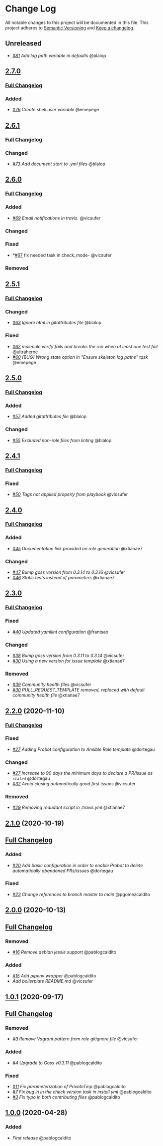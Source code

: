 # Change Log
All notable changes to this project will be documented in this file.
This project adheres to [Semantic Versioning](http://semver.org/) and [Keep a changelog](https://github.com/olivierlacan/keep-a-changelog).

## Unreleased
- *[#81](https://github.com/idealista/cookiecutter-ansible-role/issues/81) Add log path variable in defaults* @blalop

## [2.7.0](https://github.com/idealista/cookiecutter-ansible-role/tree/2.7.0)
### [Full Changelog](https://github.com/idealista/cookiecutter-ansible-role/compare/2.6.1...2.7.0)
### Added
- *[#76](https://github.com/idealista/cookiecutter-ansible-role/issues/76) Create shell user variable* @emepege

## [2.6.1](https://github.com/idealista/cookiecutter-ansible-role/tree/2.6.1)
### [Full Changelog](https://github.com/idealista/cookiecutter-ansible-role/compare/2.6.0...2.6.1)
### Changed
- *[#73](https://github.com/idealista/cookiecutter-ansible-role/issues/73) Add document start to .yml files* @blalop

## [2.6.0](https://github.com/idealista/cookiecutter-ansible-role/tree/2.6.0)
### [Full Changelog](https://github.com/idealista/cookiecutter-ansible-role/compare/2.5.1...2.6.0)
### Added
- *[#69](https://github.com/idealista/cookiecutter-ansible-role/issues/69) Email notifications in travis.* @vicsufer
### Changed
### Fixed
- *[#67](https://github.com/idealista/cookiecutter-ansible-role/issues/67) fix needed task in check_mode- @vicsufer
### Removed

## [2.5.1](https://github.com/idealista/cookiecutter-ansible-role/tree/2.5.1)
### [Full Changelog](https://github.com/idealista/cookiecutter-ansible-role/compare/2.5.0...2.5.1)
### Changed
- *[#63](https://github.com/idealista/cookiecutter-ansible-role/issues/63) Ignore html in gitattributes file* @blalop
### Fixed
- *[#62](https://github.com/idealista/cookiecutter-ansible-role/issues/62) molecule verify fails and breaks the run when at least one test fail* @ultraheroe
- *[#60](https://github.com/idealista/cookiecutter-ansible-role/issues/60) [BUG] Wrong state option in "Ensure skeleton log paths" task* @emepege

## [2.5.0](https://github.com/idealista/cookiecutter-ansible-role/tree/2.5.0)
### [Full Changelog](https://github.com/idealista/cookiecutter-ansible-role/compare/2.4.1...2.5.0)
### Added
- *[#57](https://github.com/idealista/cookiecutter-ansible-role/issues/57) Added gitattributes file* @blalop
### Changed
- *[#55](https://github.com/idealista/cookiecutter-ansible-role/issues/55) Excluded non-role files from linting* @blalop

## [2.4.1](https://github.com/idealista/cookiecutter-ansible-role/tree/2.4.1)
### [Full Changelog](https://github.com/idealista/cookiecutter-ansible-role/compare/2.4.0...2.4.1)
### Fixed
- *[#50](https://github.com/idealista/cookiecutter-ansible-role/issues/50) Tags not applied properly from playbook* @vicsufer

## [2.4.0](https://github.com/idealista/cookiecutter-ansible-role/tree/2.4.0)
### [Full Changelog](https://github.com/idealista/cookiecutter-ansible-role/compare/2.3.0...2.4.0)
### Added
- *[#45](https://github.com/idealista/cookiecutter-ansible-role/issues/45) Documentation link provided on role generation* @xtianae7
### Changed
- *[#47](https://github.com/idealista/cookiecutter-ansible-role/pull/47) Bump goss version from 0.3.14 to 0.3.16* @vicsufer
- *[#46](https://github.com/idealista/cookiecutter-ansible-role/issues/46) Static tests instead of parameters* @xtianae7

## [2.3.0](https://github.com/idealista/cookiecutter-ansible-role/tree/2.3.0)
### [Full Changelog](https://github.com/idealista/cookiecutter-ansible-role/compare/2.2.0...2.3.0)
### Fixed
- *[#40](https://github.com/idealista/cookiecutter-ansible-role/issues/40) Updated yamllint configuration* @frantsao
### Changed
- *[#38](https://github.com/idealista/cookiecutter-ansible-role/pull/38) Bump goss version from 0.3.11 to 0.3.14* @vicsufer
- *[#30](https://github.com/idealista/cookiecutter-ansible-role/issues/30) Using a new version for issue template* @xtianae7
### Removed
- *[#39](https://github.com/idealista/cookiecutter-ansible-role/pull/39) Community health files* @vicsufer
- *[#30](https://github.com/idealista/cookiecutter-ansible-role/issues/30) PULL_REQUEST_TEMPLATE removed, replaced with default community health file* @xtianae7

## [2.2.0](https://github.com/idealista/cookiecutter-ansible-role/tree/2.2.0) (2020-11-10)
### [Full Changelog](https://github.com/idealista/cookiecutter-ansible-role/compare/2.1.0...2.2.0)

### Fixed
- *[#27](https://github.com/idealista/cookiecutter-ansible-role/issues/27) Adding Probot configuration to Ansible Role template* @dortegau

### Changed
- *[#27](https://github.com/idealista/cookiecutter-ansible-role/issues/27) Increase to 90 days the minimum days to declare a PR/Issue as `staled`* @dortegau
- *[#32](https://github.com/idealista/cookiecutter-ansible-role/pull/32) Avoid closing automatically good first issues* @vicsufer

### Removed
- *[#29](https://github.com/idealista/cookiecutter-ansible-role/issues/29) Removing redudant script in .travis.yml* @xtianae7

## [2.1.0](https://github.com/idealista/cookiecutter-ansible-role/tree/2.1.0) (2020-10-19)
## [Full Changelog](https://github.com/idealista/cookiecutter-ansible-role/compare/2.0.0...2.1.0)

### Added
- *[#20](https://github.com/idealista/cookiecutter-ansible-role/issues/20) Add basic configuration in order to enable Probot to delete automatically abandoned PRs/issues* @dortegau
### Fixed
- *[#23](https://github.com/idealista/cookiecutter-ansible-role/issues/23) Change references to branch master to main* @pgomezcaldito

## [2.0.0](https://github.com/idealista/cookiecutter-ansible-role/tree/2.0.0) (2020-10-13)
## [Full Changelog](https://github.com/idealista/cookiecutter-ansible-role/compare/1.0.1...2.0.0)
### Removed
- *[#16](https://github.com/idealista/cookiecutter-ansible-role/issues/16) Remove debian jessie support* @pablogcaldito

### Added
- *[#15](https://github.com/idealista/cookiecutter-ansible-role/issues/15) Add pipenv wrapper* @pablogcaldito
- *Add boilerplate README.md* @vicsufer

## [1.0.1](https://github.com/idealista/cookiecutter-ansible-role/tree/1.0.1) (2020-09-17)
## [Full Changelog](https://github.com/idealista/cookiecutter-ansible-role/compare/1.0.0...1.0.1)
### Removed
- *[#9](https://github.com/idealista/cookiecutter-ansible-role/issues/9) Remove Vagrant pattern from role gitignore file* @vicsufer

### Added
- *[#4](https://github.com/idealista/cookiecutter-ansible-role/issues/4) Upgrade to Goss v0.3.11* @pablogcaldito

### Fixed
- *[#11](https://github.com/idealista/cookiecutter-ansible-role/issues/11) Fix parameterization of PrivateTmp* @pablogcaldito
- *[#7](https://github.com/idealista/cookiecutter-ansible-role/issues/7) Fix bug in in the check version task in install.yml* @pablogcaldito
- *[#3](https://github.com/idealista/cookiecutter-ansible-role/issues/3) Fix typo in both contributing files* @pablogcaldito

## [1.0.0](https://github.com/idealista/cookiecutter-ansible-role/tree/1.0.0) (2020-04-28)

### Added
- *First release* @pablogcaldito
